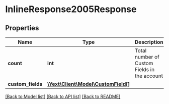 # InlineResponse2005Response

## Properties
Name | Type | Description | Notes
------------ | ------------- | ------------- | -------------
**count** | **int** | Total number of Custom Fields in the account | [optional] 
**custom_fields** | [**\Yext\Client\Model\CustomField[]**](CustomField.md) |  | [optional] 

[[Back to Model list]](../README.md#documentation-for-models) [[Back to API list]](../README.md#documentation-for-api-endpoints) [[Back to README]](../README.md)


